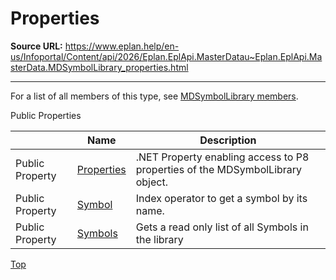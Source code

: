 # Properties

**Source URL:** https://www.eplan.help/en-us/Infoportal/Content/api/2026/Eplan.EplApi.MasterDatau~Eplan.EplApi.MasterData.MDSymbolLibrary_properties.html

---

For a list of all members of this type, see [MDSymbolLibrary members](Eplan.EplApi.MasterDatau~Eplan.EplApi.MasterData.MDSymbolLibrary_members.html).

Public Properties

|  | Name | Description |
| --- | --- | --- |
| Public Property | [Properties](Eplan.EplApi.MasterDatau~Eplan.EplApi.MasterData.MDSymbolLibrary~Properties.html) | .NET Property enabling access to P8 properties of the MDSymbolLibrary object. |
| Public Property | [Symbol](Eplan.EplApi.MasterDatau~Eplan.EplApi.MasterData.MDSymbolLibrary~Symbol.html) | Index operator to get a symbol by its name. |
| Public Property | [Symbols](Eplan.EplApi.MasterDatau~Eplan.EplApi.MasterData.MDSymbolLibrary~Symbols.html) | Gets a read only list of all Symbols in the library |

[Top](#top)
